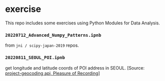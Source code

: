 # exercise
This repo includes some exercises using Python Modules for Data Analysis.

### `20220712_Advanced_Numpy_Patterns.ipnb`
from `jni / scipy-japan-2019` repos.

### `20220811_SEOUL_POI.ipnb`
get longitude and latitude coords of POI address in SEOUL.
[Source: [project-geocoding api, Pleasure of Recording](https://parkgihyeon.github.io/project/geocoding-api/)]
